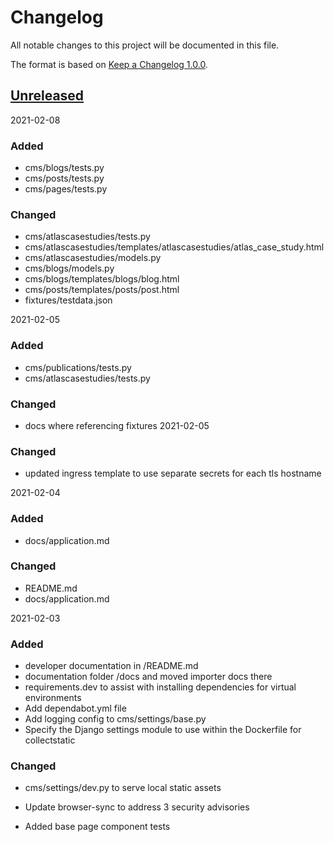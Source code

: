 # Changelog

All notable changes to this project will be documented in this file.

The format is based on [Keep a Changelog 1.0.0].

## [Unreleased]

2021-02-08
### Added
- cms/blogs/tests.py
- cms/posts/tests.py
- cms/pages/tests.py

### Changed
- cms/atlascasestudies/tests.py
- cms/atlascasestudies/templates/atlascasestudies/atlas_case_study.html
- cms/atlascasestudies/models.py
- cms/blogs/models.py
- cms/blogs/templates/blogs/blog.html
- cms/posts/templates/posts/post.html
- fixtures/testdata.json

2021-02-05
### Added
- cms/publications/tests.py
- cms/atlascasestudies/tests.py

### Changed
- docs where referencing fixtures
2021-02-05
### Changed
- updated ingress template to use separate secrets for each tls hostname

2021-02-04
### Added
- docs/application.md

### Changed
- README.md
- docs/application.md

2021-02-03
### Added
- developer documentation in /README.md
- documentation folder /docs and moved importer docs there
- requirements.dev to assist with installing dependencies for virtual environments
- Add dependabot.yml file
- Add logging config to cms/settings/base.py
- Specify the Django settings module to use within the Dockerfile for collectstatic

### Changed
- cms/settings/dev.py to serve local static assets
- Update browser-sync to address 3 security advisories

- Added base page component tests

[unreleased]: TODO
[keep a changelog 1.0.0]: https://keepachangelog.com/en/1.0.0/
